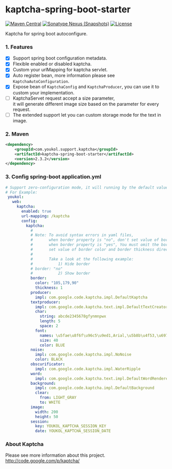 # kaptcha-spring-boot-starter

[![Maven Central](https://maven-badges.herokuapp.com/maven-central/com.youkol.support.kaptcha/kaptcha-spring-boot-starter/badge.svg)](https://maven-badges.herokuapp.com/maven-central/com.youkol.support.kaptcha/kaptcha-spring-boot-starter)
[![Sonatype Nexus (Snapshots)](https://img.shields.io/nexus/s/com.youkol.support.kaptcha/kaptcha-spring-boot-starter?server=https%3A%2F%2Foss.sonatype.org)](https://oss.sonatype.org/content/repositories/snapshots/com/youkol/support/kaptcha/kaptcha-spring-boot-starter/)
[![License](https://img.shields.io/badge/license-apache-brightgreen)](http://www.apache.org/licenses/LICENSE-2.0.html)

Kaptcha for spring boot autoconfigure.

### 1. Features
 - [x] Support spring boot configuration metadata.
 - [x] Flexible enabled or disabled kaptcha.
 - [x] Custom your urlMapping for kaptcha servlet.
 - [x] Auto register bean, more information please see `KaptchaAutoConfiguration`.
 - [x] Expose bean of `KaptchaConfig` and `KaptchaProducer`, you can use it to custom your implementation.
 - [ ] KaptchaServet request accept a size parameter,    
       it will generate different image size based on the parameter for every request.
 - [ ] The extended support let you can custom storage mode for the text in image.

### 2. Maven
```xml
<dependency>
    <groupId>com.youkol.support.kaptcha</groupId>
    <artifactId>kaptcha-spring-boot-starter</artifactId>
    <version>2.3.2</version>
</dependency>
```

### 3. Config spring-boot application.yml 
```yaml
# Support zero-configuration mode, it will running by the default value.
# For Example:
 youkol:
   web:
     kaptcha:
       enabled: true
       url-mapping: /kaptcha
       config:
         kaptcha:
           #
           # Note: To avoid syntax errors in yaml files,
           #       when border property is "no", don't set value of border color and border thickness.
           #       when border property is "yes", You must omit the border property setting and
           #       set value of border color and border thickness directly.
           #
           #       Take a look at the following example:
           #           1) Hide border
           # border: "no"
           #           2) Show border
           border:
             color: "105,179,90"
             thickness: 1
           producer:
             impl: com.google.code.kaptcha.impl.DefaultKaptcha
           textproducer:
             impl: com.google.code.kaptcha.text.impl.DefaultTextCreator
             char:
               string: abcde2345678gfynmnpwx
               length: 5
               space: 2
             font:
               names: \u5fae\u8f6f\u96c5\u9ed1,Arial,\u5b8b\u4f53,\u6977\u4f53
               size: 40
               color: BLUE
           noise:
             impl: com.google.code.kaptcha.impl.NoNoise
             color: BLACK
           obscurificator:
             impl: com.google.code.kaptcha.impl.WaterRipple
           word:
             impl: com.google.code.kaptcha.text.impl.DefaultWordRenderer
           background:
             impl: com.google.code.kaptcha.impl.DefaultBackground
             clear:
               from: LIGHT_GRAY
               to: WHITE
           image:
             width: 200
             height: 50
           session:
             key: YOUKOL_KAPTCHA_SESSION_KEY
             date: YOUKOL_KAPTCHA_SESSION_DATE
```

### About Kaptcha
Please see more information about this project.  
http://code.google.com/p/kaptcha/  
